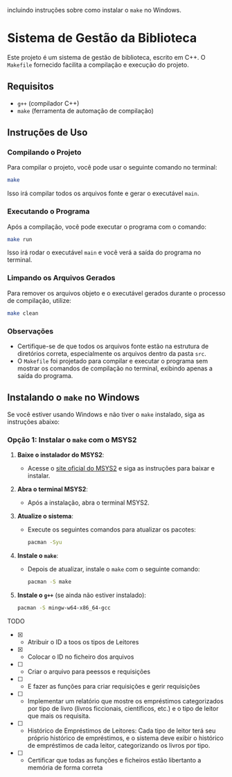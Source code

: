 

incluindo instruções sobre como instalar o `make` no Windows.


# Sistema de Gestão da Biblioteca

Este projeto é um sistema de gestão de biblioteca, escrito em C++. O `Makefile` fornecido facilita a compilação e execução do projeto.

## Requisitos

- `g++` (compilador C++)
- `make` (ferramenta de automação de compilação)

## Instruções de Uso

### Compilando o Projeto

Para compilar o projeto, você pode usar o seguinte comando no terminal:

```bash
make
```

Isso irá compilar todos os arquivos fonte e gerar o executável `main`.

### Executando o Programa

Após a compilação, você pode executar o programa com o comando:

```bash
make run
```

Isso irá rodar o executável `main` e você verá a saída do programa no terminal.

### Limpando os Arquivos Gerados

Para remover os arquivos objeto e o executável gerados durante o processo de compilação, utilize:

```bash
make clean
```

### Observações

- Certifique-se de que todos os arquivos fonte estão na estrutura de diretórios correta, especialmente os arquivos dentro da pasta `src`.
- O `Makefile` foi projetado para compilar e executar o programa sem mostrar os comandos de compilação no terminal, exibindo apenas a saída do programa.

## Instalando o `make` no Windows

Se você estiver usando Windows e não tiver o `make` instalado, siga as instruções abaixo:

### Opção 1: Instalar o `make` com o MSYS2

1. **Baixe o instalador do MSYS2**:
   - Acesse o [site oficial do MSYS2](https://www.msys2.org/) e siga as instruções para baixar e instalar.

2. **Abra o terminal MSYS2**:
   - Após a instalação, abra o terminal MSYS2.

3. **Atualize o sistema**:
   - Execute os seguintes comandos para atualizar os pacotes:
     ```bash
     pacman -Syu
     ```

4. **Instale o `make`**:
   - Depois de atualizar, instale o `make` com o seguinte comando:
     ```bash
     pacman -S make
     ```

5. **Instale o `g++`** (se ainda não estiver instalado):
   ```bash
   pacman -S mingw-w64-x86_64-gcc
   ```

TODO
- [X] - Atribuir o ID a toos os tipos de Leitores
- [X] - Colocar o ID no ficheiro dos arquivos
- [ ] - Criar o arquivo para peessos e requisições
- [ ] - E fazer as funções para criar requisições e gerir requisições
- [ ] - Implementar um relatório que mostre os empréstimos categorizados por tipo de
livro (livros ficcionais, científicos, etc.) e o tipo de leitor que mais os requisita.
- [ ] - Histórico de Empréstimos de Leitores: Cada tipo de leitor terá seu próprio histórico de empréstimos, e o sistema deve
exibir o histórico de empréstimos de cada leitor, categorizando os livros por tipo.
- [ ] - Certificar que todas as funções e ficheiros estão libertanto a memória de forma correta
